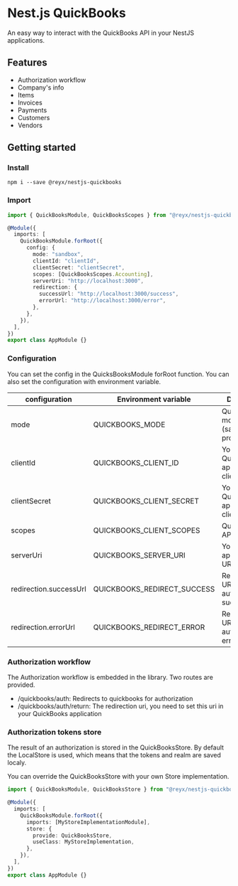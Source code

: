 # Nest.js QuickBooks

An easy way to interact with the QuickBooks API in your NestJS applications.

## Features

- Authorization workflow
- Company's info
- Items
- Invoices
- Payments
- Customers
- Vendors

## Getting started

### Install

```
npm i --save @reyx/nestjs-quickbooks
```

### Import

```ts
import { QuickBooksModule, QuickBooksScopes } from "@reyx/nestjs-quickbooks";

@Module({
  imports: [
    QuickBooksModule.forRoot({
      config: {
        mode: "sandbox",
        clientId: "clientId",
        clientSecret: "clientSecret",
        scopes: [QuickBooksScopes.Accounting],
        serverUri: "http://localhost:3000",
        redirection: {
          successUrl: "http://localhost:3000/success",
          errorUrl: "http://localhost:3000/error",
        },
      },
    }),
  ],
})
export class AppModule {}
```

### Configuration

You can set the config in the QuicksBooksModule forRoot function. You can also set the configuration with environment variable.

| **configuration**      | **Environment variable**    | **Definition**                              |
| ---------------------- | --------------------------- | ------------------------------------------- |
| mode                   | QUICKBOOKS_MODE             | QuickBooks mode (sandbox or production)     |
| clientId               | QUICKBOOKS_CLIENT_ID        | Your Quickbooks application client id       |
| clientSecret           | QUICKBOOKS_CLIENT_SECRET    | Your Quickbooks application client secret   |
| scopes                 | QUICKBOOKS_CLIENT_SCOPES    | Quickbooks API scopes                       |
| serverUri              | QUICKBOOKS_SERVER_URI       | Your NestJS application URI                 |
| redirection.successUrl | QUICKBOOKS_REDIRECT_SUCCESS | Redirection URL after authorization success |
| redirection.errorUrl   | QUICKBOOKS_REDIRECT_ERROR   | Redirection URL after authorization error   |

### Authorization workflow

The Authorization workflow is embedded in the library. Two routes are provided.

- /quickbooks/auth: Redirects to quickbooks for authorization
- /quickbooks/auth/return: The redirection uri, you need to set this uri in your QuickBooks application

### Authorization tokens store

The result of an authorization is stored in the QuickBooksStore. By default the LocalStore is used, which means that the tokens and realm are saved localy.

You can override the QuickBooksStore with your own Store implementation.

```ts
import { QuickBooksModule, QuickBooksStore } from "@reyx/nestjs-quickbooks";

@Module({
  imports: [
    QuickBooksModule.forRoot({
      imports: [MyStoreImplementationModule],
      store: {
        provide: QuickBooksStore,
        useClass: MyStoreImplementation,
      },
    }),
  ],
})
export class AppModule {}
```

